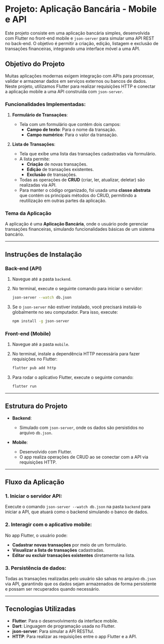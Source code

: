 

# Projeto: Aplicação Bancária - Mobile e API

Este projeto consiste em uma aplicação bancária simples, desenvolvida com Flutter no front-end mobile e `json-server` para simular uma API REST no back-end. O objetivo é permitir a criação, edição, listagem e exclusão de transações financeiras, integrando uma interface móvel a uma API.

## Objetivo do Projeto

Muitas aplicações modernas exigem integração com APIs para processar, validar e armazenar dados em serviços externos ou bancos de dados. Neste projeto, utilizamos Flutter para realizar requisições HTTP e conectar a aplicação mobile a uma API construída com `json-server`.

### Funcionalidades Implementadas:

1. **Formulário de Transações**:
   - Tela com um formulário que contém dois campos:
     - **Campo de texto**: Para o nome da transação.
     - **Campo numérico**: Para o valor da transação.

2. **Lista de Transações**:
   - Tela que exibe uma lista das transações cadastradas via formulário.
   - A lista permite:
     - **Criação** de novas transações.
     - **Edição** de transações existentes.
     - **Exclusão** de transações.
   - Todas as operações de **CRUD** (criar, ler, atualizar, deletar) são realizadas via API.
   - Para manter o código organizado, foi usada uma **classe abstrata** que contém os principais métodos do CRUD, permitindo a reutilização em outras partes da aplicação.

### Tema da Aplicação

A aplicação é uma **Aplicação Bancária**, onde o usuário pode gerenciar transações financeiras, simulando funcionalidades básicas de um sistema bancário.

---

## Instruções de Instalação

### Back-end (API)

1. Navegue até a pasta `backend`.
2. No terminal, execute o seguinte comando para iniciar o servidor:
   
   ```bash
   json-server --watch db.json
   ```

3. Se o `json-server` não estiver instalado, você precisará instalá-lo globalmente no seu computador. Para isso, execute:

   ```bash
   npm install -g json-server
   ```

### Front-end (Mobile)

1. Navegue até a pasta `mobile`.
2. No terminal, instale a dependência HTTP necessária para fazer requisições no Flutter:

   ```bash
   flutter pub add http
   ```

3. Para rodar o aplicativo Flutter, execute o seguinte comando:

   ```bash
   flutter run
   ```

---

## Estrutura do Projeto

- **Backend**:
  - Simulado com `json-server`, onde os dados são persistidos no arquivo `db.json`.

- **Mobile**:
  - Desenvolvido com Flutter.
  - O app realiza operações de CRUD ao se conectar com a API via requisições HTTP.

---

## Fluxo da Aplicação

### 1. Iniciar o servidor API:

Execute o comando `json-server --watch db.json` na pasta `backend` para iniciar a API, que atuará como o backend simulando o banco de dados.

### 2. Interagir com o aplicativo mobile:

No app Flutter, o usuário pode:
- **Cadastrar novas transações** por meio de um formulário.
- **Visualizar a lista de transações** cadastradas.
- **Editar ou excluir transações existentes** diretamente na lista.

### 3. Persistência de dados:

Todas as transações realizadas pelo usuário são salvas no arquivo `db.json` via API, garantindo que os dados sejam armazenados de forma persistente e possam ser recuperados quando necessário.

---

## Tecnologias Utilizadas

- **Flutter**: Para o desenvolvimento da interface mobile.
- **Dart**: Linguagem de programação usada no Flutter.
- **json-server**: Para simular a API RESTful.
- **HTTP**: Para realizar as requisições entre o app Flutter e a API.

